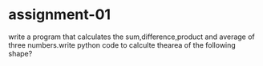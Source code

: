 # assignment-01
write a program that calculates the sum,difference,product and average of three numbers.write python code to calculte thearea of the following shape?
